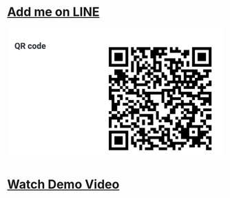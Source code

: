 <h1><a href="https://line.me/R/ti/p/@707srfal" target="_blank">Add me on LINE</a></h1>

<img src="https://github.com/MoofonLi/IBM-Hackthon-LineBot/blob/main/intro/QR_code.png?raw=true" alt="QR Code">


<h1><a href="https://youtube.com/shorts/j-gggVMVwOk" target="_blank">Watch Demo Video</a></h1>
